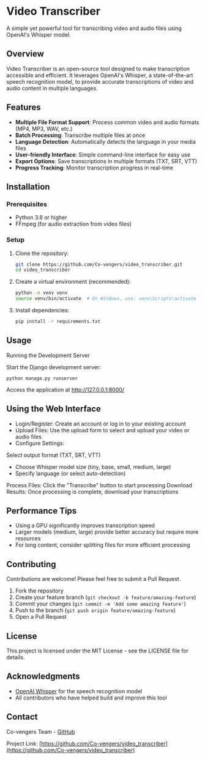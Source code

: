 # Video Transcriber

A simple yet powerful tool for transcribing video and audio files using OpenAI's Whisper model.

## Overview

Video Transcriber is an open-source tool designed to make transcription accessible and efficient. It leverages OpenAI's Whisper, a state-of-the-art speech recognition model, to provide accurate transcriptions of video and audio content in multiple languages.

## Features

- **Multiple File Format Support**: Process common video and audio formats (MP4, MP3, WAV, etc.)
- **Batch Processing**: Transcribe multiple files at once
- **Language Detection**: Automatically detects the language in your media files
- **User-friendly Interface**: Simple command-line interface for easy use
- **Export Options**: Save transcriptions in multiple formats (TXT, SRT, VTT)
- **Progress Tracking**: Monitor transcription progress in real-time

## Installation

### Prerequisites

- Python 3.8 or higher
- FFmpeg (for audio extraction from video files)

### Setup

1. Clone the repository:
   ```bash
   git clone https://github.com/Co-vengers/video_transcriber.git
   cd video_transcriber
   ```

2. Create a virtual environment (recommended):
   ```bash
   python -m venv venv
   source venv/bin/activate  # On Windows, use: venv\Scripts\activate
   ```

3. Install dependencies:
   ```bash
   pip install -r requirements.txt
   ```

## Usage
Running the Development Server

Start the Django development server:
```
python manage.py runserver
```

Access the application at http://127.0.0.1:8000/

## Using the Web Interface

- Login/Register: Create an account or log in to your existing account
- Upload Files: Use the upload form to select and upload your video or audio files
- Configure Settings:

 Select output format (TXT, SRT, VTT)
- Choose Whisper model size (tiny, base, small, medium, large)
- Specify language (or select auto-detection)


Process Files: Click the "Transcribe" button to start processing
Download Results: Once processing is complete, download your transcriptions


## Performance Tips

- Using a GPU significantly improves transcription speed
- Larger models (medium, large) provide better accuracy but require more resources
- For long content, consider splitting files for more efficient processing

## Contributing

Contributions are welcome! Please feel free to submit a Pull Request.

1. Fork the repository
2. Create your feature branch (`git checkout -b feature/amazing-feature`)
3. Commit your changes (`git commit -m 'Add some amazing feature'`)
4. Push to the branch (`git push origin feature/amazing-feature`)
5. Open a Pull Request

## License

This project is licensed under the MIT License - see the LICENSE file for details.

## Acknowledgments

- [OpenAI Whisper](https://github.com/openai/whisper) for the speech recognition model
- All contributors who have helped build and improve this tool

## Contact

Co-vengers Team - [GitHub](https://github.com/Co-vengers)

Project Link: [https://github.com/Co-vengers/video_transcriber](https://github.com/Co-vengers/video_transcriber)
